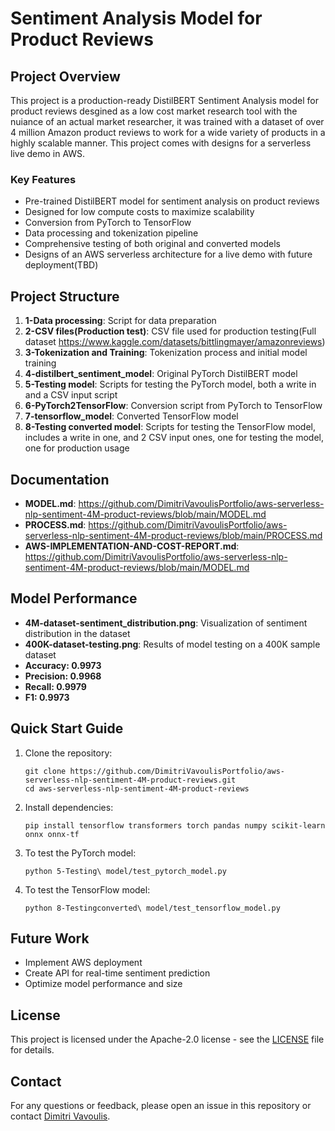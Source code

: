 # Sentiment Analysis Model for Product Reviews

## Project Overview

This project is a production-ready DistilBERT Sentiment Analysis model for product reviews desgined as a low cost market research tool with the nuiance of an actual market researcher, it was trained with a dataset of over 4 million Amazon product reviews to work for a wide variety of products in a highly scalable manner. This project comes with designs for a serverless live demo in AWS. 

### Key Features

- Pre-trained DistilBERT model for sentiment analysis on product reviews
- Designed for low compute costs to maximize scalability
- Conversion from PyTorch to TensorFlow
- Data processing and tokenization pipeline
- Comprehensive testing of both original and converted models
- Designs of an AWS serverless architecture for a live demo with future deployment(TBD)

## Project Structure

1. **1-Data processing**: Script for data preparation
2. **2-CSV files(Production test)**: CSV file used for production testing(Full dataset https://www.kaggle.com/datasets/bittlingmayer/amazonreviews)
3. **3-Tokenization and Training**: Tokenization process and initial model training
4. **4-distilbert_sentiment_model**: Original PyTorch DistilBERT model
5. **5-Testing model**: Scripts for testing the PyTorch model, both a write in and a CSV input script 
6. **6-PyTorch2TensorFlow**: Conversion script from PyTorch to TensorFlow
7. **7-tensorflow_model**: Converted TensorFlow model
8. **8-Testing converted model**: Scripts for testing the TensorFlow model, includes a write in one, and 2 CSV input ones, one for testing the model, one for production usage

## Documentation

- **MODEL.md**: https://github.com/DimitriVavoulisPortfolio/aws-serverless-nlp-sentiment-4M-product-reviews/blob/main/MODEL.md
- **PROCESS.md**: https://github.com/DimitriVavoulisPortfolio/aws-serverless-nlp-sentiment-4M-product-reviews/blob/main/PROCESS.md
- **AWS-IMPLEMENTATION-AND-COST-REPORT.md**: https://github.com/DimitriVavoulisPortfolio/aws-serverless-nlp-sentiment-4M-product-reviews/blob/main/MODEL.md

## Model Performance

- **4M-dataset-sentiment_distribution.png**: Visualization of sentiment distribution in the dataset
- **400K-dataset-testing.png**: Results of model testing on a 400K sample dataset
- **Accuracy: 0.9973**
- **Precision: 0.9968**
- **Recall: 0.9979**
- **F1: 0.9973**
 
## Quick Start Guide

1. Clone the repository:
   ```
   git clone https://github.com/DimitriVavoulisPortfolio/aws-serverless-nlp-sentiment-4M-product-reviews.git
   cd aws-serverless-nlp-sentiment-4M-product-reviews
   ```

2. Install dependencies:
   ```
   pip install tensorflow transformers torch pandas numpy scikit-learn onnx onnx-tf 
   ```

3. To test the PyTorch model:
   ```
   python 5-Testing\ model/test_pytorch_model.py
   ```

4. To test the TensorFlow model:
   ```
   python 8-Testingconverted\ model/test_tensorflow_model.py
   ```

## Future Work

- Implement AWS deployment
- Create API for real-time sentiment prediction
- Optimize model performance and size 

## License

This project is licensed under the Apache-2.0 license - see the [LICENSE](LICENSE) file for details.

## Contact

For any questions or feedback, please open an issue in this repository or contact [Dimitri Vavoulis](mailto:dimitrivavoulis3@gmail.com).
